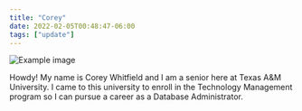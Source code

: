```yaml
---
title: "Corey"
date: 2022-02-05T00:48:47-06:00
tags: ["update"]
---
```




![Example image](/project2/images/you.jpg)


Howdy!
My name is Corey Whitfield and I am a senior here at Texas A&M University. I came to this university to enroll in the Technology Management program so I can pursue a career as a Database Administrator.

